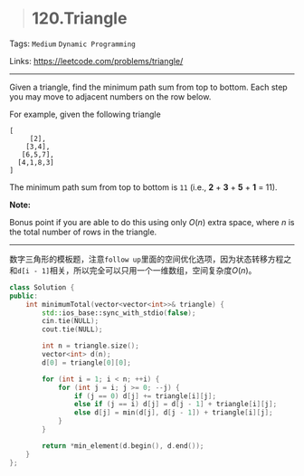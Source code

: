 > # 120.Triangle

Tags: `Medium` `Dynamic Programming`

Links: https://leetcode.com/problems/triangle/

-----

Given a triangle, find the minimum path sum from top to bottom. Each step you may move to adjacent numbers on the row below.

For example, given the following triangle

```
[
     [2],
    [3,4],
   [6,5,7],
  [4,1,8,3]
]
```

The minimum path sum from top to bottom is `11` (i.e., **2** + **3** + **5** + **1** = 11).

**Note:**

Bonus point if you are able to do this using only *O*(*n*) extra space, where *n* is the total number of rows in the triangle.

-----

数字三角形的模板题，注意`follow up`里面的空间优化选项，因为状态转移方程之和`d[i - 1]`相关，所以完全可以只用一个一维数组，空间复杂度$O(n)$。

```c++
class Solution {
public:
    int minimumTotal(vector<vector<int>>& triangle) {
        std::ios_base::sync_with_stdio(false);
        cin.tie(NULL);
        cout.tie(NULL);

        int n = triangle.size();
        vector<int> d(n);
        d[0] = triangle[0][0];

        for (int i = 1; i < n; ++i) {
            for (int j = i; j >= 0; --j) {
                if (j == 0) d[j] += triangle[i][j];
                else if (j == i) d[j] = d[j - 1] + triangle[i][j];
                else d[j] = min(d[j], d[j - 1]) + triangle[i][j];
            }
        }

        return *min_element(d.begin(), d.end());
    }
};
```

